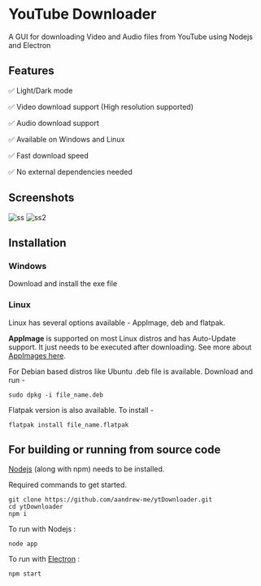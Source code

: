 # YouTube Downloader
A GUI for downloading Video and Audio files from YouTube using Nodejs and Electron

## Features

✅ Light/Dark mode

✅ Video download support (High resolution supported)

✅ Audio download support

✅ Available on Windows and Linux

✅ Fast download speed

✅ No external dependencies needed

## Screenshots

![ss](https://user-images.githubusercontent.com/66430340/181747909-f16e30dc-a7c3-40cb-876b-54f0ea8d4e42.jpg)
![ss2](https://user-images.githubusercontent.com/66430340/181747920-4df80914-278f-4350-9328-015e9e0bcf16.jpg)


## Installation

### Windows
Download and install the exe file

### Linux

Linux has several options available - AppImage, deb and flatpak.

**AppImage** is supported on most Linux distros and has Auto-Update support.
It just needs to be executed after downloading. See more about [AppImages here](https://appimage.org/).

For Debian based distros like Ubuntu .deb file is available. Download and run -
```
sudo dpkg -i file_name.deb
```

Flatpak version is also available. To install -
```
flatpak install file_name.flatpak
```

## For building or running from source code

[Nodejs](https://nodejs.org/) (along with npm) needs to be installed.

Required commands to get started.
```
git clone https://github.com/aandrew-me/ytDownloader.git
cd ytDownloader
npm i
```

To run with Nodejs :
```
node app
```
To run with [Electron](https://www.electronjs.org/) :
```
npm start
```
